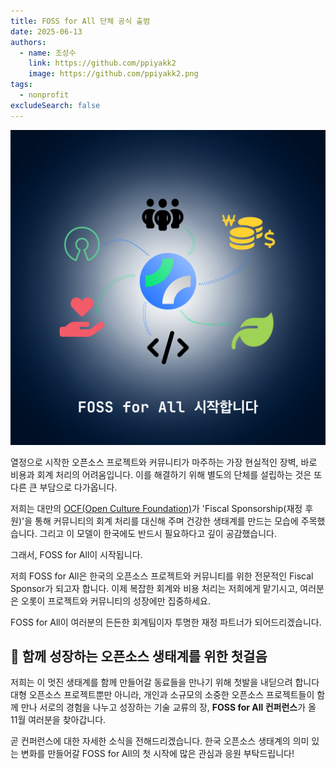 ```yaml
---
title: FOSS for All 단체 공식 출범
date: 2025-06-13
authors:
  - name: 조성수
    link: https://github.com/ppiyakk2
    image: https://github.com/ppiyakk2.png
tags:
  - nonprofit
excludeSearch: false
---
```


![](./image.png)

열정으로 시작한 오픈소스 프로젝트와 커뮤니티가 마주하는 가장 현실적인 장벽, 바로 비용과 회계 처리의 어려움입니다. 이를 해결하기 위해 별도의 단체를 설립하는 것은 또 다른 큰 부담으로 다가옵니다.

저희는 대만의 [OCF(Open Culture Foundation)](https://ocf.tw)가 'Fiscal Sponsorship(재정 후원)'을 통해 커뮤니티의 회계 처리를 대신해 주며 건강한 생태계를 만드는 모습에 주목했습니다. 그리고 이 모델이 한국에도 반드시 필요하다고 깊이 공감했습니다.

그래서, FOSS for All이 시작됩니다.

저희 FOSS for All은 한국의 오픈소스 프로젝트와 커뮤니티를 위한 전문적인 Fiscal Sponsor가 되고자 합니다. 이제 복잡한 회계와 비용 처리는 저희에게 맡기시고, 여러분은 오롯이 프로젝트와 커뮤니티의 성장에만 집중하세요.

FOSS for All이 여러분의 든든한 회계팀이자 투명한 재정 파트너가 되어드리겠습니다.

## 🌱 함께 성장하는 오픈소스 생태계를 위한 첫걸음

저희는 이 멋진 생태계를 함께 만들어갈 동료들을 만나기 위해 첫발을 내딛으려 합니다
대형 오픈소스 프로젝트뿐만 아니라, 개인과 소규모의 소중한 오픈소스 프로젝트들이 함께 만나 서로의 경험을 나누고 성장하는 기술 교류의 장, **FOSS for All 컨퍼런스**가 올 11월 여러분을 찾아갑니다.

곧 컨퍼런스에 대한 자세한 소식을 전해드리겠습니다.
한국 오픈소스 생태계의 의미 있는 변화를 만들어갈 FOSS for All의 첫 시작에 많은 관심과 응원 부탁드립니다!